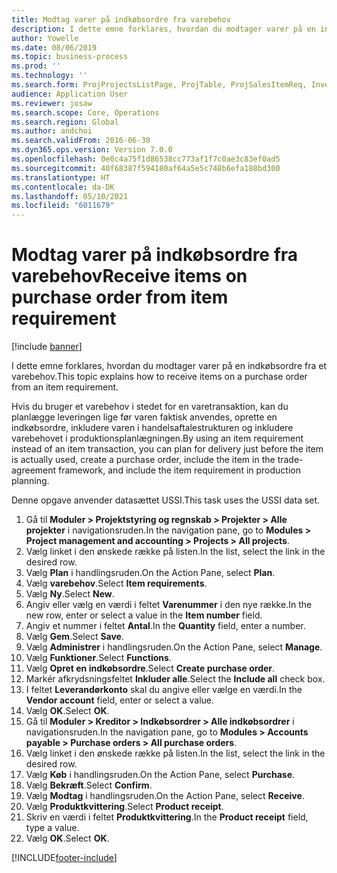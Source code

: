 ```yaml
---
title: Modtag varer på indkøbsordre fra varebehov
description: I dette emne forklares, hvordan du modtager varer på en indkøbsordre fra et varebehov.
author: Yowelle
ms.date: 08/06/2019
ms.topic: business-process
ms.prod: ''
ms.technology: ''
ms.search.form: ProjProjectsListPage, ProjTable, ProjSalesItemReq, InventItemIdLookupSimple, PurchCreateFromSalesOrder, VendAccountItemLookup, PurchTable, PurchEditLines
audience: Application User
ms.reviewer: josaw
ms.search.scope: Core, Operations
ms.search.region: Global
ms.author: andchoi
ms.search.validFrom: 2016-06-30
ms.dyn365.ops.version: Version 7.0.0
ms.openlocfilehash: 0e0c4a75f1d86538cc773af1f7c0ae3c83ef0ad5
ms.sourcegitcommit: 40f68387f594180af64a5e5c748b6efa188bd300
ms.translationtype: HT
ms.contentlocale: da-DK
ms.lasthandoff: 05/10/2021
ms.locfileid: "6011679"
---
```

# <a name="receive-items-on-purchase-order-from-item-requirement"></a><span data-ttu-id="292b4-103">Modtag varer på indkøbsordre fra varebehov</span><span class="sxs-lookup"><span data-stu-id="292b4-103">Receive items on purchase order from item requirement</span></span>

[!include [banner](../../includes/banner.md)]

<span data-ttu-id="292b4-104">I dette emne forklares, hvordan du modtager varer på en indkøbsordre fra et varebehov.</span><span class="sxs-lookup"><span data-stu-id="292b4-104">This topic explains how to receive items on a purchase order from an item requirement.</span></span>

<span data-ttu-id="292b4-105">Hvis du bruger et varebehov i stedet for en varetransaktion, kan du planlægge leveringen lige før varen faktisk anvendes, oprette en indkøbsordre, inkludere varen i handelsaftalestrukturen og inkludere varebehovet i produktionsplanlægningen.</span><span class="sxs-lookup"><span data-stu-id="292b4-105">By using an item requirement instead of an item transaction, you can plan for delivery just before the item is actually used, create a purchase order, include the item in the trade-agreement framework, and include the item requirement in production planning.</span></span> 

<span data-ttu-id="292b4-106">Denne opgave anvender datasættet USSI.</span><span class="sxs-lookup"><span data-stu-id="292b4-106">This task uses the USSI data set.</span></span>

1. <span data-ttu-id="292b4-107">Gå til **Moduler > Projektstyring og regnskab > Projekter > Alle projekter** i navigationsruden.</span><span class="sxs-lookup"><span data-stu-id="292b4-107">In the navigation pane, go to **Modules > Project management and accounting > Projects > All projects**.</span></span>
2. <span data-ttu-id="292b4-108">Vælg linket i den ønskede række på listen.</span><span class="sxs-lookup"><span data-stu-id="292b4-108">In the list, select the link in the desired row.</span></span>
3. <span data-ttu-id="292b4-109">Vælg **Plan** i handlingsruden.</span><span class="sxs-lookup"><span data-stu-id="292b4-109">On the Action Pane, select **Plan**.</span></span>
4. <span data-ttu-id="292b4-110">Vælg **varebehov**.</span><span class="sxs-lookup"><span data-stu-id="292b4-110">Select **Item requirements**.</span></span>
5. <span data-ttu-id="292b4-111">Vælg **Ny**.</span><span class="sxs-lookup"><span data-stu-id="292b4-111">Select **New**.</span></span>
6. <span data-ttu-id="292b4-112">Angiv eller vælg en værdi i feltet **Varenummer** i den nye række.</span><span class="sxs-lookup"><span data-stu-id="292b4-112">In the new row, enter or select a value in the **Item number** field.</span></span>
7. <span data-ttu-id="292b4-113">Angiv et nummer i feltet **Antal**.</span><span class="sxs-lookup"><span data-stu-id="292b4-113">In the **Quantity** field, enter a number.</span></span>
8. <span data-ttu-id="292b4-114">Vælg **Gem**.</span><span class="sxs-lookup"><span data-stu-id="292b4-114">Select **Save**.</span></span>
9. <span data-ttu-id="292b4-115">Vælg **Administrer** i handlingsruden.</span><span class="sxs-lookup"><span data-stu-id="292b4-115">On the Action Pane, select **Manage**.</span></span>
10. <span data-ttu-id="292b4-116">Vælg **Funktioner**.</span><span class="sxs-lookup"><span data-stu-id="292b4-116">Select **Functions**.</span></span>
11. <span data-ttu-id="292b4-117">Vælg **Opret en indkøbsordre**.</span><span class="sxs-lookup"><span data-stu-id="292b4-117">Select **Create purchase order**.</span></span>
12. <span data-ttu-id="292b4-118">Markér afkrydsningsfeltet **Inkluder alle**.</span><span class="sxs-lookup"><span data-stu-id="292b4-118">Select the **Include all** check box.</span></span>
13. <span data-ttu-id="292b4-119">I feltet **Leverandørkonto** skal du angive eller vælge en værdi.</span><span class="sxs-lookup"><span data-stu-id="292b4-119">In the **Vendor account** field, enter or select a value.</span></span>
14. <span data-ttu-id="292b4-120">Vælg **OK**.</span><span class="sxs-lookup"><span data-stu-id="292b4-120">Select **OK**.</span></span>
15. <span data-ttu-id="292b4-121">Gå til **Moduler > Kreditor > Indkøbsordrer > Alle indkøbsordrer** i navigationsruden.</span><span class="sxs-lookup"><span data-stu-id="292b4-121">In the navigation pane, go to **Modules > Accounts payable > Purchase orders > All purchase orders**.</span></span>
16. <span data-ttu-id="292b4-122">Vælg linket i den ønskede række på listen.</span><span class="sxs-lookup"><span data-stu-id="292b4-122">In the list, select the link in the desired row.</span></span>
17. <span data-ttu-id="292b4-123">Vælg **Køb** i handlingsruden.</span><span class="sxs-lookup"><span data-stu-id="292b4-123">On the Action Pane, select **Purchase**.</span></span>
18. <span data-ttu-id="292b4-124">Vælg **Bekræft**.</span><span class="sxs-lookup"><span data-stu-id="292b4-124">Select **Confirm**.</span></span>
19. <span data-ttu-id="292b4-125">Vælg **Modtag** i handlingsruden.</span><span class="sxs-lookup"><span data-stu-id="292b4-125">On the Action Pane, select **Receive**.</span></span>
20. <span data-ttu-id="292b4-126">Vælg **Produktkvittering**.</span><span class="sxs-lookup"><span data-stu-id="292b4-126">Select **Product receipt**.</span></span>
21. <span data-ttu-id="292b4-127">Skriv en værdi i feltet **Produktkvittering**.</span><span class="sxs-lookup"><span data-stu-id="292b4-127">In the **Product receipt** field, type a value.</span></span>
22. <span data-ttu-id="292b4-128">Vælg **OK**.</span><span class="sxs-lookup"><span data-stu-id="292b4-128">Select **OK**.</span></span>



[!INCLUDE[footer-include](../../includes/footer-banner.md)]
